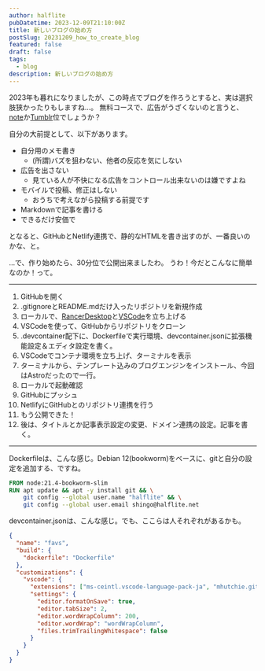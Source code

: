 ```yaml
---
author: halflite
pubDatetime: 2023-12-09T21:10:00Z
title: 新しいブログの始め方
postSlug: 20231209_how_to_create_blog
featured: false
draft: false
tags:
  - blog
description: 新しいブログの始め方
---
```


2023年も暮れになりましたが、この時点でブログを作ろうとすると、実は選択肢狭かったりもしますね…。
無料コースで、広告がうざくないのと言うと、[note](https://note.com/ "note ――つくる、つながる、とどける。")か[Tumblr](https://www.tumblr.com/ "Tumblr")位でしょうか？

自分の大前提として、以下があります。

- 自分用のメモ書き
  - (所謂)バズを狙わない、他者の反応を気にしない
- 広告を出さない
  - 見ている人が不快になる広告をコントロール出来ないのは嫌ですよね
- モバイルで投稿、修正はしない
  - おうちで考えながら投稿する前提です
- Markdownで記事を書ける
- できるだけ安価で

となると、GitHubとNetlify連携で、静的なHTMLを書き出すのが、一番良いのかな、と。

…で、作り始めたら、30分位で公開出来ましたわ。 うわ！今だとこんなに簡単なのか！って。

---

1. GitHubを開く
2. .gitignoreとREADME.mdだけ入ったリポジトリを新規作成
3. ローカルで、[RancerDesktop](https://rancherdesktop.io/ "Rancher Desktop by SUSE")と[VSCode](https://azure.microsoft.com/ja-jp/products/visual-studio-code "Visual Studio Code – コード エディター | Microsoft Azure")を立ち上げる
4. VSCodeを使って、GitHubからリポジトリをクローン
5. .devcontainer配下に、Dockerfileで実行環境、devcontainer.jsonに拡張機能設定＆エディタ設定を書く。
6. VSCodeでコンテナ環境を立ち上げ、ターミナルを表示
7. ターミナルから、テンプレート込みのブログエンジンをインストール、今回はAstroだったので一行。
8. ローカルで起動確認
9. GitHubにプッシュ
10. NetlifyにGitHubとのリポジトリ連携を行う
11. もう公開できた！
12. 後は、タイトルとか記事表示設定の変更、ドメイン連携の設定。記事を書く。

---

Dockerfileは、こんな感じ。Debian 12(bookworm)をベースに、gitと自分の設定を追加する、ですね。

```dockerfile
FROM node:21.4-bookworm-slim
RUN apt update && apt -y install git && \
    git config --global user.name "halflite" && \
    git config --global user.email shingo@halflite.net
```

devcontainer.jsonは、こんな感じ。でも、ここらは人それぞれがあるかも。

```json
{
  "name": "favs",
  "build": {
    "dockerfile": "Dockerfile"
  },
  "customizations": {
    "vscode": {
      "extensions": ["ms-ceintl.vscode-language-pack-ja", "mhutchie.git-graph"],
      "settings": {
        "editor.formatOnSave": true,
        "editor.tabSize": 2,
        "editor.wordWrapColumn": 200,
        "editor.wordWrap": "wordWrapColumn",
        "files.trimTrailingWhitespace": false
      }
    }
  }
}
```
